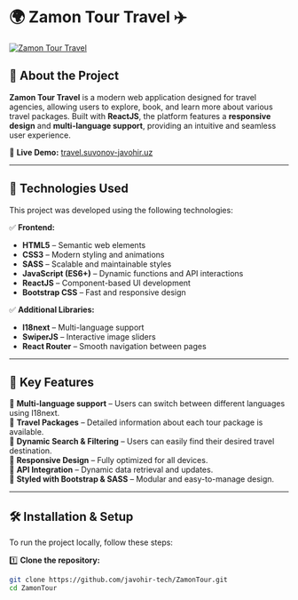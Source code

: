 # 🌍 Zamon Tour Travel ✈️  

[![Zamon Tour Travel](./src/Photos/image.png)](https://travel.suvonov-javohir.uz/)

## 📌 About the Project  
**Zamon Tour Travel** is a modern web application designed for travel agencies, allowing users to explore, book, and learn more about various travel packages. Built with **ReactJS**, the platform features a **responsive design** and **multi-language support**, providing an intuitive and seamless user experience.  

🔗 **Live Demo:** [travel.suvonov-javohir.uz](https://travel.suvonov-javohir.uz/)  

---

## 🚀 Technologies Used  
This project was developed using the following technologies:  

✅ **Frontend:**  
- **HTML5** – Semantic web elements  
- **CSS3** – Modern styling and animations  
- **SASS** – Scalable and maintainable styles  
- **JavaScript (ES6+)** – Dynamic functions and API interactions  
- **ReactJS** – Component-based UI development  
- **Bootstrap CSS** – Fast and responsive design  

✅ **Additional Libraries:**  
- **I18next** – Multi-language support  
- **SwiperJS** – Interactive image sliders  
- **React Router** – Smooth navigation between pages  

---

## 🎯 Key Features  
🔹 **Multi-language support** – Users can switch between different languages using I18next.  
🔹 **Travel Packages** – Detailed information about each tour package is available.  
🔹 **Dynamic Search & Filtering** – Users can easily find their desired travel destination.  
🔹 **Responsive Design** – Fully optimized for all devices.  
🔹 **API Integration** – Dynamic data retrieval and updates.  
🔹 **Styled with Bootstrap & SASS** – Modular and easy-to-manage design.  

---

## 🛠 Installation & Setup  
To run the project locally, follow these steps:  

1️⃣ **Clone the repository:**  
```bash
git clone https://github.com/javohir-tech/ZamonTour.git
cd ZamonTour

